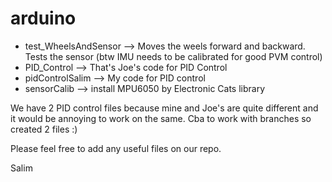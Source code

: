 # arduino
- test_WheelsAndSensor --> Moves the weels forward and backward. Tests the sensor (btw IMU needs to be calibrated for good PVM control)
- PID_Control --> That's Joe's code for PID Control
- pidControlSalim --> My code for PID control
- sensorCalib --> install MPU6050 by Electronic Cats library

We have 2 PID control files because mine and Joe's are quite different and it would be annoying to work on the same. Cba to work with branches so created 2 files :)

Please feel free to add any useful files on our repo.

Salim
